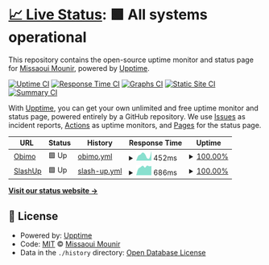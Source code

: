 # [📈 Live Status](https://blastillroid.github.io/slashuptime): <!--live status--> **🟩 All systems operational**

This repository contains the open-source uptime monitor and status page for [Missaoui Mounir](https://blastillroid.github.io/slashuptime), powered by [Upptime](https://github.com/upptime/upptime).

[![Uptime CI](https://github.com/blastillroid/slashuptime/workflows/Uptime%20CI/badge.svg)](https://github.com/blastillroid/slashuptime/actions?query=workflow%3A%22Uptime+CI%22)
[![Response Time CI](https://github.com/blastillroid/slashuptime/workflows/Response%20Time%20CI/badge.svg)](https://github.com/blastillroid/slashuptime/actions?query=workflow%3A%22Response+Time+CI%22)
[![Graphs CI](https://github.com/blastillroid/slashuptime/workflows/Graphs%20CI/badge.svg)](https://github.com/blastillroid/slashuptime/actions?query=workflow%3A%22Graphs+CI%22)
[![Static Site CI](https://github.com/blastillroid/slashuptime/workflows/Static%20Site%20CI/badge.svg)](https://github.com/blastillroid/slashuptime/actions?query=workflow%3A%22Static+Site+CI%22)
[![Summary CI](https://github.com/blastillroid/slashuptime/workflows/Summary%20CI/badge.svg)](https://github.com/blastillroid/slashuptime/actions?query=workflow%3A%22Summary+CI%22)

With [Upptime](https://upptime.js.org), you can get your own unlimited and free uptime monitor and status page, powered entirely by a GitHub repository. We use [Issues](https://github.com/blastillroid/slashuptime/issues) as incident reports, [Actions](https://github.com/blastillroid/slashuptime/actions) as uptime monitors, and [Pages](https://blastillroid.github.io/slashuptime) for the status page.

<!--start: status pages-->
<!-- This summary is generated by Upptime (https://github.com/upptime/upptime) -->
<!-- Do not edit this manually, your changes will be overwritten -->
<!-- prettier-ignore -->
| URL | Status | History | Response Time | Uptime |
| --- | ------ | ------- | ------------- | ------ |
| <img alt="" src="https://icons.duckduckgo.com/ip3/obimo.io.ico" height="13"> [Obimo](https://obimo.io) | 🟩 Up | [obimo.yml](https://github.com/BlastillROID/slashuptime/commits/HEAD/history/obimo.yml) | <details><summary><img alt="Response time graph" src="./graphs/obimo/response-time-week.png" height="20"> 452ms</summary><br><a href="https://upptime.slashup.studio/history/obimo"><img alt="Response time 495" src="https://img.shields.io/endpoint?url=https%3A%2F%2Fraw.githubusercontent.com%2FBlastillROID%2Fslashuptime%2FHEAD%2Fapi%2Fobimo%2Fresponse-time.json"></a><br><a href="https://upptime.slashup.studio/history/obimo"><img alt="24-hour response time 162" src="https://img.shields.io/endpoint?url=https%3A%2F%2Fraw.githubusercontent.com%2FBlastillROID%2Fslashuptime%2FHEAD%2Fapi%2Fobimo%2Fresponse-time-day.json"></a><br><a href="https://upptime.slashup.studio/history/obimo"><img alt="7-day response time 452" src="https://img.shields.io/endpoint?url=https%3A%2F%2Fraw.githubusercontent.com%2FBlastillROID%2Fslashuptime%2FHEAD%2Fapi%2Fobimo%2Fresponse-time-week.json"></a><br><a href="https://upptime.slashup.studio/history/obimo"><img alt="30-day response time 808" src="https://img.shields.io/endpoint?url=https%3A%2F%2Fraw.githubusercontent.com%2FBlastillROID%2Fslashuptime%2FHEAD%2Fapi%2Fobimo%2Fresponse-time-month.json"></a><br><a href="https://upptime.slashup.studio/history/obimo"><img alt="1-year response time 547" src="https://img.shields.io/endpoint?url=https%3A%2F%2Fraw.githubusercontent.com%2FBlastillROID%2Fslashuptime%2FHEAD%2Fapi%2Fobimo%2Fresponse-time-year.json"></a></details> | <details><summary><a href="https://upptime.slashup.studio/history/obimo">100.00%</a></summary><a href="https://upptime.slashup.studio/history/obimo"><img alt="All-time uptime 99.95%" src="https://img.shields.io/endpoint?url=https%3A%2F%2Fraw.githubusercontent.com%2FBlastillROID%2Fslashuptime%2FHEAD%2Fapi%2Fobimo%2Fuptime.json"></a><br><a href="https://upptime.slashup.studio/history/obimo"><img alt="24-hour uptime 100.00%" src="https://img.shields.io/endpoint?url=https%3A%2F%2Fraw.githubusercontent.com%2FBlastillROID%2Fslashuptime%2FHEAD%2Fapi%2Fobimo%2Fuptime-day.json"></a><br><a href="https://upptime.slashup.studio/history/obimo"><img alt="7-day uptime 100.00%" src="https://img.shields.io/endpoint?url=https%3A%2F%2Fraw.githubusercontent.com%2FBlastillROID%2Fslashuptime%2FHEAD%2Fapi%2Fobimo%2Fuptime-week.json"></a><br><a href="https://upptime.slashup.studio/history/obimo"><img alt="30-day uptime 100.00%" src="https://img.shields.io/endpoint?url=https%3A%2F%2Fraw.githubusercontent.com%2FBlastillROID%2Fslashuptime%2FHEAD%2Fapi%2Fobimo%2Fuptime-month.json"></a><br><a href="https://upptime.slashup.studio/history/obimo"><img alt="1-year uptime 99.94%" src="https://img.shields.io/endpoint?url=https%3A%2F%2Fraw.githubusercontent.com%2FBlastillROID%2Fslashuptime%2FHEAD%2Fapi%2Fobimo%2Fuptime-year.json"></a></details>
| <img alt="" src="https://icons.duckduckgo.com/ip3/slashup.studio.ico" height="13"> [SlashUp](https://slashup.studio) | 🟩 Up | [slash-up.yml](https://github.com/BlastillROID/slashuptime/commits/HEAD/history/slash-up.yml) | <details><summary><img alt="Response time graph" src="./graphs/slash-up/response-time-week.png" height="20"> 686ms</summary><br><a href="https://upptime.slashup.studio/history/slash-up"><img alt="Response time 816" src="https://img.shields.io/endpoint?url=https%3A%2F%2Fraw.githubusercontent.com%2FBlastillROID%2Fslashuptime%2FHEAD%2Fapi%2Fslash-up%2Fresponse-time.json"></a><br><a href="https://upptime.slashup.studio/history/slash-up"><img alt="24-hour response time 667" src="https://img.shields.io/endpoint?url=https%3A%2F%2Fraw.githubusercontent.com%2FBlastillROID%2Fslashuptime%2FHEAD%2Fapi%2Fslash-up%2Fresponse-time-day.json"></a><br><a href="https://upptime.slashup.studio/history/slash-up"><img alt="7-day response time 686" src="https://img.shields.io/endpoint?url=https%3A%2F%2Fraw.githubusercontent.com%2FBlastillROID%2Fslashuptime%2FHEAD%2Fapi%2Fslash-up%2Fresponse-time-week.json"></a><br><a href="https://upptime.slashup.studio/history/slash-up"><img alt="30-day response time 669" src="https://img.shields.io/endpoint?url=https%3A%2F%2Fraw.githubusercontent.com%2FBlastillROID%2Fslashuptime%2FHEAD%2Fapi%2Fslash-up%2Fresponse-time-month.json"></a><br><a href="https://upptime.slashup.studio/history/slash-up"><img alt="1-year response time 846" src="https://img.shields.io/endpoint?url=https%3A%2F%2Fraw.githubusercontent.com%2FBlastillROID%2Fslashuptime%2FHEAD%2Fapi%2Fslash-up%2Fresponse-time-year.json"></a></details> | <details><summary><a href="https://upptime.slashup.studio/history/slash-up">100.00%</a></summary><a href="https://upptime.slashup.studio/history/slash-up"><img alt="All-time uptime 99.78%" src="https://img.shields.io/endpoint?url=https%3A%2F%2Fraw.githubusercontent.com%2FBlastillROID%2Fslashuptime%2FHEAD%2Fapi%2Fslash-up%2Fuptime.json"></a><br><a href="https://upptime.slashup.studio/history/slash-up"><img alt="24-hour uptime 100.00%" src="https://img.shields.io/endpoint?url=https%3A%2F%2Fraw.githubusercontent.com%2FBlastillROID%2Fslashuptime%2FHEAD%2Fapi%2Fslash-up%2Fuptime-day.json"></a><br><a href="https://upptime.slashup.studio/history/slash-up"><img alt="7-day uptime 100.00%" src="https://img.shields.io/endpoint?url=https%3A%2F%2Fraw.githubusercontent.com%2FBlastillROID%2Fslashuptime%2FHEAD%2Fapi%2Fslash-up%2Fuptime-week.json"></a><br><a href="https://upptime.slashup.studio/history/slash-up"><img alt="30-day uptime 100.00%" src="https://img.shields.io/endpoint?url=https%3A%2F%2Fraw.githubusercontent.com%2FBlastillROID%2Fslashuptime%2FHEAD%2Fapi%2Fslash-up%2Fuptime-month.json"></a><br><a href="https://upptime.slashup.studio/history/slash-up"><img alt="1-year uptime 99.97%" src="https://img.shields.io/endpoint?url=https%3A%2F%2Fraw.githubusercontent.com%2FBlastillROID%2Fslashuptime%2FHEAD%2Fapi%2Fslash-up%2Fuptime-year.json"></a></details>

<!--end: status pages-->

[**Visit our status website →**](https://blastillroid.github.io/slashuptime)

## 📄 License

- Powered by: [Upptime](https://github.com/upptime/upptime)
- Code: [MIT](./LICENSE) © [Missaoui Mounir](https://blastillroid.github.io/slashuptime)
- Data in the `./history` directory: [Open Database License](https://opendatacommons.org/licenses/odbl/1-0/)
